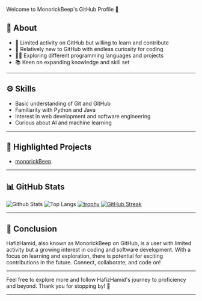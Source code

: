  Welcome to MonorickBeep's GitHub Profile 👋

## 🧐 About

- 🌟 Limited activity on GitHub but willing to learn and contribute
- 🔭 Relatively new to GitHub with endless curiosity for coding
- 👨‍💻 Exploring different programming languages and projects
- 📚 Keen on expanding knowledge and skill set

---

## ⚙️ Skills

- Basic understanding of Git and GitHub
- Familiarity with Python and Java
- Interest in web development and software engineering
- Curious about AI and machine learning

---

## 🌟 Highlighted Projects

- [monorickBeep](https://github.com/MonorickBeep/monorickBeep)

---

## 📊 GitHub Stats

![Github Stats](https://github-readme-stats.vercel.app/api?username=MonorickBeep)
![Top Langs](https://github-readme-stats.vercel.app/api/top-langs/?username=MonorickBeep)
[![trophy](https://github-profile-trophy.vercel.app/?username=MonorickBeep)](https://github.com/MonorickBeep)
[![GitHub Streak](https://streak-stats.demolab.com/?user=MonorickBeep)](https://git.io/streak-stats)

---

## 🚀 Conclusion

HafizHamid, also known as MonorickBeep on GitHub, is a user with limited activity but a growing interest in coding and software development. With a focus on learning and exploration, there is potential for exciting contributions in the future. Connect, collaborate, and code on!

---

Feel free to explore more and follow HafizHamid's journey to proficiency and beyond. Thank you for stopping by! 🌟

---
